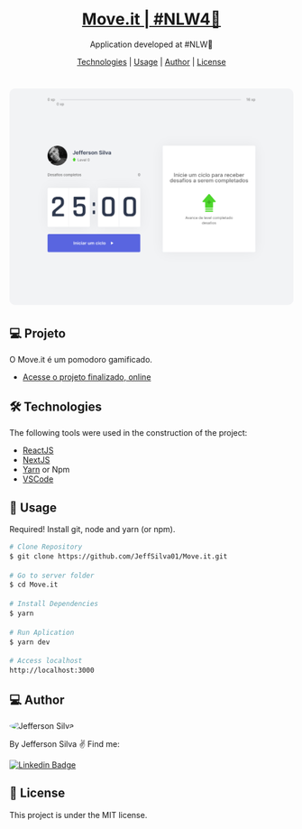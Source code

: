 <h1 align="center">
    <a href="https://moveit-97zq65dkd-jeffsilva01.vercel.app/" >Move.it | #NLW4🔗</a>
</h1>
<p align="center"> Application developed at #NLW🚀 </p>

<p align="center">
 <a href="#technologies">Technologies</a> | 
 <a href="#usage">Usage</a> | 
 <a href="#author">Author</a> | 
 <a href="#license">License</a>
</p>

<h1 align="center">
 <img width="800" style="border-radius: 10px" height="auto" alt="level.up" title="Level Up" src="public/screenshot.png">
</h1>

## 💻 Projeto

O Move.it é um pomodoro gamificado.

- [Acesse o projeto finalizado, online](https://moveit-97zq65dkd-jeffsilva01.vercel.app/)

<h2 id="technologies"> 🛠 Technologies </h2>

The following tools were used in the construction of the project:

- [ReactJS](https://reactjs.org)
- [NextJS](https://nextjs.org)
- [Yarn](https://yarnpkg.com) or Npm
- [VSCode](https://code.visualstudio.com)

<h2 id="usage" > 👷 Usage </h2>

Required! Install git, node and yarn (or npm).

```bash
# Clone Repository
$ git clone https://github.com/JeffSilva01/Move.it.git

# Go to server folder
$ cd Move.it

# Install Dependencies
$ yarn

# Run Aplication
$ yarn dev

# Access localhost
http://localhost:3000
```

<h2 id="author"> 💻 Author </h2>

<img style="border-radius: 50%;" src="https://github.com/jeffsilva01.png" width="100px;" alt="Jefferson Silva"/>

By Jefferson Silva ✌️ Find me:

[![Linkedin Badge](https://img.shields.io/badge/-Jefferson_Silva-blue?style=flat-square&logo=Linkedin&logoColor=white&link=https://www.linkedin.com/in/jeffsilva01/)](https://www.linkedin.com/in/jeffsilva01/)

<h2 id="license"> 📝 License </h2>

This project is under the MIT license.
